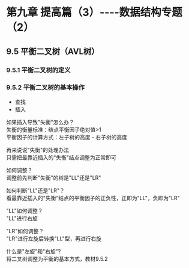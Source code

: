 # 第九章 提高篇（3）----数据结构专题（2）
## 9.5 平衡二叉树（AVL树）
### 9.5.1 平衡二叉树的定义
### 9.5.2 平衡二叉树的基本操作
- 查找
- 插入

如果插入导致"失衡"怎么办？<br>
失衡的衡量标准：结点平衡因子绝对值>1<br>
平衡因子的计算方式：左子树的高度 - 右子树的高度<br>

再来说说"失衡"的处理办法<br>
只需把最靠近插入的"失衡"结点调整为正常即可

如何调整？<br>
调整前先判断"失衡"的树是"LL"还是"LR"<br>

如何判断"LL"还是"LR"？<br>
看最靠近插入的"失衡"结点的平衡因子的正负性，正即为"LL"，负即为"LR"<br>

"LL"如何调整？<br>
"LL"进行右旋<br>

"LR"如何调整？<br>
"LR"进行左旋后转换"LL"型，再进行右旋<br>

什么是"左旋"和"右旋"?<br>
将二叉树调整为平衡的基本方式，教材9.5.2
